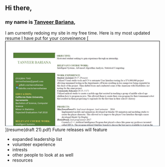 ## Hi there, 
### my name is [Tanveer Bariana](https://www.linkedin.com/in/tanveerbariana),
I am currently redoing my site in my free time.
Here is my most updated resume I have put for your conveinence [![remume](resume.JPG)](resume(draft 21).pdf)
Future releases will feature
* expanded leadership list
* volunteer experience 
* intrests
* other people to look at as well 
* resources
